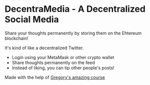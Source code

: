 # DecentraMedia - A Decentralized Social Media

Share your thoughts permanently by storing them on the Ehtereum blockchain!

It's kind of like a decentralized Twitter.

- Login using your MetaMask or other crypto wallet
- Share thoughts permanently on the feed
- Instead of liking, you can tip other people's posts!

Made with the help of [Gregory's amazing course](https://www.dappuniversity.com/articles/blockchain-tutorial#part4)